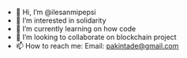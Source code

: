 - 👋 Hi, I’m @ilesanmipepsi
- 👀 I’m interested in solidarity
- 🌱 I’m currently learning on how code
- 💞️ I’m looking to collaborate on blockchain project
- 📫 How to reach me: Email: pakintade@gmail.com

<!---
ilesanmipepsi/ilesanmipepsi is a ✨ special ✨ repository because its `README.md` (this file) appears on your GitHub profile.
You can click the Preview link to take a look at your changes.
--->
